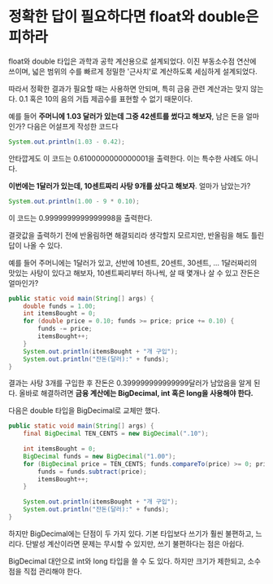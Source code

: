 # 정확한 답이 필요하다면 float와 double은 피하라
float와 double 타입은 과학과 공학 계산용으로 설계되었다. 이진 부동소수점 연산에 쓰이며, 넓은 범위의 수를 빠르게 정밀한 '근사치'로 계산하도록 세심하게 설계되었다.

따라서 정확한 결과가 필요할 때는 사용하면 안되며, 특히 금융 관련 계산과는 맞지 않는다. 0.1 혹은 10의 음의 거듭 제곱수를 표현할 수 없기 때문이다.

예를 들어 **주머니에 1.03 달러가 있는데 그중 42센트를 썼다고 해보자**, 남은 돈을 얼마인가? 다음은 어설프게 작성한 코드다
```java
System.out.println(1.03 - 0.42);
```
안타깝게도 이 코드는 0.6100000000000001을 출력한다. 이는 특수한 사례도 아니다.

**이번에는 1달러가 있는데, 10센트짜리 사탕 9개를 샀다고 해보자**. 얼마가 남았는가?
```java
System.out.println(1.00 - 9 * 0.10);
```
이 코드는 0.9999999999999998을 출력한다.

결괏값을 출력하기 전에 반올림하면 해결되리라 생각할지 모르지만, 반올림을 해도 틀린 답이 나올 수 있다.

예를 들어 주머니에는 1달러가 있고, 선반에 10센트, 20센트, 30센트, ... 1달러짜리의 맛있는 사탕이 있다고 해보자,
10센트짜리부터 하나씩, 살 때 몇개나 살 수 있고 잔돈은 얼마인가?
```java
public static void main(String[] args) {
    double funds = 1.00;
    int itemsBought = 0;
    for (double price = 0.10; funds >= price; price += 0.10) {
        funds -= price;
        itemsBought++;
    }
    System.out.println(itemsBought + "개 구입");
    System.out.println("잔돈(달러):" + funds);
}
```
결과는 사탕 3개를 구입한 후 잔돈은 0.399999999999999달러가 남았음을 알게 된다. 올바로 해결하려면 **금융 계산에는 BigDecimal, int 혹은 long을 사용해야 한다.**

다음은 double 타입을 BigDecimal로 교체만 했다.
```java
public static void main(String[] args) {
    final BigDecimal TEN_CENTS = new BigDecimal(".10");
    
    int itemsBought = 0;
    BigDecimal funds = new BigDecimal("1.00");
    for (BigDecimal price = TEN_CENTS; funds.compareTo(price) >= 0; price = price.add(TEN_CENTS)) {
        funds = funds.subtract(price);
        itemsBought++;
    }
    
    System.out.println(itemsBought + "개 구입");
    System.out.println("잔돈(달러):" + funds);
}
```
하지만 BigDecimal에는 단점이 두 가지 있다. 기본 타입보다 쓰기가 훨씬 불편하고, 느리다. 단발성 계산이라면 문제는 무시할 수 있지만, 쓰기 불편하다는 점은 아쉽다.

BigDecimal 대안으로 int와 long 타입을 쓸 수 도 있다. 하지만 크기가 제한되고, 소수점을 직접 관리해야 한다.